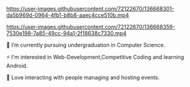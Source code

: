 		  	



https://user-images.githubusercontent.com/72122670/136668301-da5b969d-0964-4fb1-b8b8-aaec4cce510b.mp4



https://user-images.githubusercontent.com/72122670/136668359-7530e198-7a85-49cc-94a1-2f18638c7330.mp4






🔭 I’m currently pursuing undergraduation in Computer Science.

⚡ I'm interested in Web-Development,Competitive Coding and learning Android.

🎤 Love interacting with people managing and hosting events.
                         
